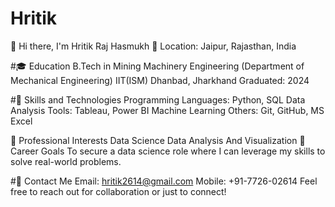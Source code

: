 # Hritik
👋 Hi there, I'm Hritik Raj Hasmukh
📍 Location: Jaipur, Rajasthan, India

#🎓 Education
B.Tech in Mining Machinery Engineering
(Department of Mechanical Engineering)
IIT(ISM) Dhanbad, Jharkhand
Graduated: 2024

#💼 Skills and Technologies
Programming Languages: Python, SQL
Data Analysis Tools: Tableau, Power BI
Machine Learning
Others: Git, GitHub, MS Excel


🌱 Professional Interests
Data Science
Data Analysis And Visualization
🎯 Career Goals
To secure a data science role where I can leverage my skills to solve real-world problems.


#📧 Contact Me
Email: hritik2614@gmail.com
Mobile: +91-7726-02614
Feel free to reach out for collaboration or just to connect!
